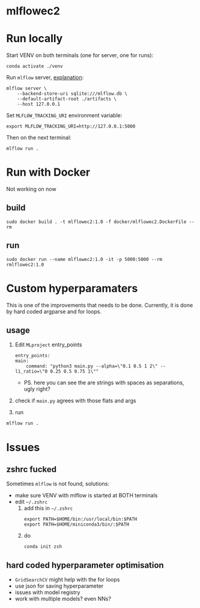 # mlflowec2

# Run locally
Start VENV on both terminals (one for server, one for runs): 
```
conda activate ./venv
```
Run `mlflow` server, [explanation](https://stackoverflow.com/questions/63255631/mlflow-invalid-parameter-value-unsupported-uri-mlruns-for-model-registry-s): 
``` 
mlflow server \
    --backend-store-uri sqlite:///mlflow.db \
    --default-artifact-root ./artifacts \
    --host 127.0.0.1
```
Set `MLFLOW_TRACKING_URI` environment variable: 
```
export MLFLOW_TRACKING_URI=http://127.0.0.1:5000
```
Then on the next terminal: 
```
mlflow run .
```

# Run with Docker
Not working on now
## build
```
sudo docker build . -t mlflowec2:1.0 -f docker/mlflowec2.DockerFile --rm
```
## run
```
sudo docker run --name mlflowec2:1.0 -it -p 5000:5000 --rm rmlflowec2:1.0
```

# Custom hyperparamaters
This is one of the improvements that needs to be done. Currently, it is done by hard coded argparse and for loops.  
## usage
1. Edit `MLproject` entry_points  
    ```
    entry_points:
    main: 
        command: "python3 main.py --alpha=\"0.1 0.5 1 2\" --l1_ratio=\"0 0.25 0.5 0.75 1\"" 
    ```
    - PS. here you can see the are strings with spaces as separations, ugly right?  
    
2. check if `main.py` agrees with those flats and args  
3. run 
```
mlflow run .
```

# Issues
## zshrc fucked
Sometimes `mlflow` is not found, solutions: 
- make sure VENV with mlflow is started at BOTH terminals
- edit `~/.zshrc `
    1. add this in `~/.zshrc `
        ```
        export PATH=$HOME/bin:/usr/local/bin:$PATH
        export PATH=$HOME/miniconda3/bin/:$PATH
        ```
    2. do
        ```
        conda init zsh
        ```
## hard coded hyperparameter optimisation
- `GridSearchCV` might help with the for loops
- use json for saving hyperparameter
- issues with model registry
- work with multiple models? even NNs? 

